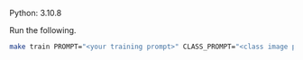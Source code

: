 Python: 3.10.8

Run the following.
```bash
make train PROMPT="<your training prompt>" CLASS_PROMPT="<class image prompt>" RESOLUTION=<your resolution>
```
